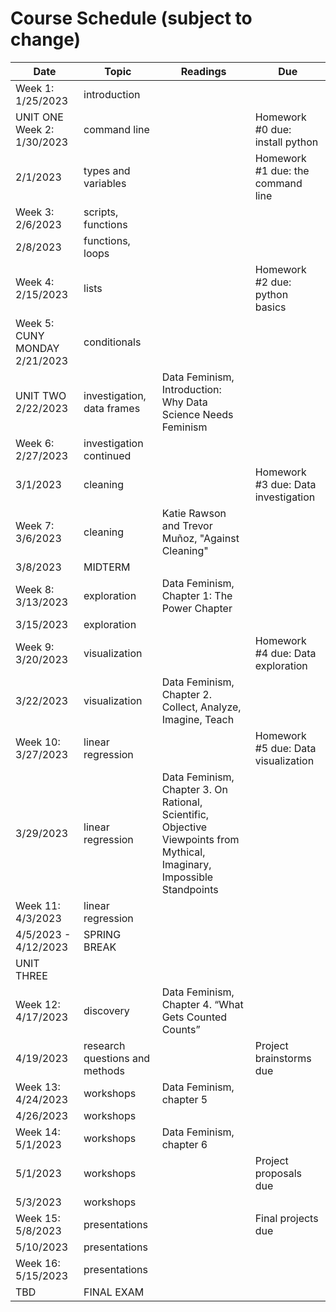 # Course Schedule (subject to change)

| Date  | Topic  | Readings  | Due  |
|---|---|---|---|
| Week 1: 1/25/2023  | introduction  |   |   |
| UNIT ONE Week 2: 1/30/2023  | command line  |   |  Homework #0 due: install python |
| 2/1/2023  | types and variables  |  | Homework #1 due: the command line |
| Week 3: 2/6/2023 |  scripts, functions |   |   |
| 2/8/2023  |  functions, loops |   |   |
| Week 4: 2/15/2023  | lists  |   |  Homework #2 due: python basics |
|  Week 5: CUNY MONDAY 2/21/2023 | conditionals  |   |   |
|  UNIT TWO 2/22/2023 | investigation, data frames | Data Feminism, Introduction: Why Data Science Needs Feminism |   |
| Week 6: 2/27/2023  | investigation continued  |   |   |
| 3/1/2023  | cleaning  |   | Homework #3 due: Data investigation  |
| Week 7: 3/6/2023  | cleaning  |  Katie Rawson and Trevor Muñoz, "Against Cleaning" |   |
| 3/8/2023  |  MIDTERM |   |   |
| Week 8: 3/13/2023  |  exploration | Data Feminism, Chapter 1: The Power Chapter  |   |
| 3/15/2023  |  exploration |   |   |
|  Week 9: 3/20/2023 |  visualization |   | Homework #4 due: Data exploration  |
| 3/22/2023  |  visualization | Data Feminism, Chapter 2. Collect, Analyze, Imagine, Teach  |   |
|  Week 10: 3/27/2023 |  linear regression |   | Homework #5 due: Data visualization  |
| 3/29/2023  |  linear regression | Data Feminism, Chapter 3. On Rational, Scientific, Objective Viewpoints from Mythical, Imaginary, Impossible Standpoints  |   |
|  Week 11: 4/3/2023 |  linear regression |   |   |
| 4/5/2023 - 4/12/2023  |  SPRING BREAK |   |   |
| UNIT THREE
Week 12: 4/17/2023  |  discovery | Data Feminism, Chapter 4. “What Gets Counted Counts”  |   |
|  4/19/2023 |  research questions and methods |   |  Project brainstorms due |
| Week 13: 4/24/2023  |  workshops | Data Feminism, chapter 5  |   |
| 4/26/2023  |  workshops |   |   |
|  Week 14: 5/1/2023 |  workshops |  Data Feminism, chapter 6 |   |
| 5/1/2023  |  workshops |   | Project proposals due  |
|  5/3/2023 |  workshops |   |   |
| Week 15: 5/8/2023  |  presentations |   |  Final projects due |
| 5/10/2023  |  presentations |   |   |
|  Week 16: 5/15/2023 |  presentations |   |   |
| TBD  |  FINAL EXAM |   |   |